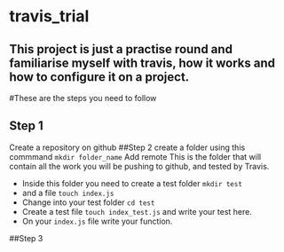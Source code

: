 # travis_trial

## This project is just a practise round and familiarise myself with travis, how it works and how to configure it on a project.

#These are the steps you need to follow
## Step 1
Create a repository on github
##Step 2
create a folder using this commmand ```mkdir folder_name```
Add remote
This is the folder that will contain all the work you will be pushing to github, and tested by Travis.
* Inside this folder you need to create a test folder ```mkdir test ```
* and a file ```touch index.js```
* Change into your test folder ```cd test```
* Create a test file ```touch index_test.js``` and write your test here.
* On your ```index.js``` file write your function.

##Step 3
